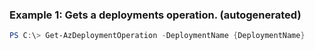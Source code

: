 ### Example 1: Gets a deployments operation. (autogenerated)
```powershell
PS C:\> Get-AzDeploymentOperation -DeploymentName {DeploymentName}
```


